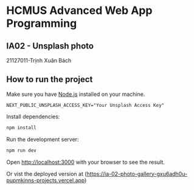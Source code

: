 # HCMUS Advanced Web App Programming

## IA02 - Unsplash photo

21127011-Trịnh Xuân Bách

## How to run the project

Make sure you have [Node.js](https://nodejs.org/en/download/) installed on your machine.

```env
NEXT_PUBLIC_UNSPLASH_ACCESS_KEY="Your Unsplash Access Key"
```

Install dependencies:

```bash
npm install
```

Run the development server:

```bash
npm run dev
```

Open [http://localhost:3000](http://localhost:3000) with your browser to see the result.

Or vist the deployed version at (https://ia-02-photo-gallery-gxu6adh0u-pupmkinns-projects.vercel.app)

